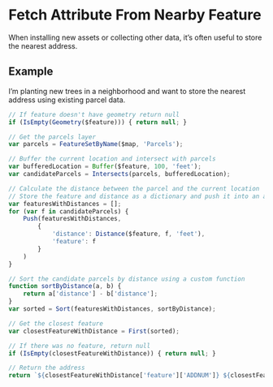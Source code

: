 # Fetch Attribute From Nearby Feature

When installing new assets or collecting other data, it’s often useful to store the nearest address.

## Example

I’m planting new trees in a neighborhood and want to store the nearest address using existing parcel data.

```js
// If feature doesn't have geometry return null
if (IsEmpty(Geometry($feature))) { return null; }

// Get the parcels layer
var parcels = FeatureSetByName($map, 'Parcels');

// Buffer the current location and intersect with parcels
var bufferedLocation = Buffer($feature, 100, 'feet');
var candidateParcels = Intersects(parcels, bufferedLocation);

// Calculate the distance between the parcel and the current location
// Store the feature and distance as a dictionary and push it into an array
var featuresWithDistances = [];
for (var f in candidateParcels) {
    Push(featuresWithDistances, 
        {
            'distance': Distance($feature, f, 'feet'),
            'feature': f
        }
    )
}

// Sort the candidate parcels by distance using a custom function
function sortByDistance(a, b) {
    return a['distance'] - b['distance'];
}
var sorted = Sort(featuresWithDistances, sortByDistance);

// Get the closest feature
var closestFeatureWithDistance = First(sorted);

// If there was no feature, return null
if (IsEmpty(closestFeatureWithDistance)) { return null; }

// Return the address
return `${closestFeatureWithDistance['feature']['ADDNUM']} ${closestFeatureWithDistance['feature']['ADDRESSNAM']}`;
```
